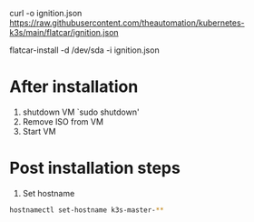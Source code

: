 curl -o ignition.json https://raw.githubusercontent.com/theautomation/kubernetes-k3s/main/flatcar/ignition.json

flatcar-install -d /dev/sda -i ignition.json

# After installation

1. shutdown VM `sudo shutdown'
2. Remove ISO from VM
3. Start VM

# Post installation steps

1. Set hostname

```bash
hostnamectl set-hostname k3s-master-**
```
